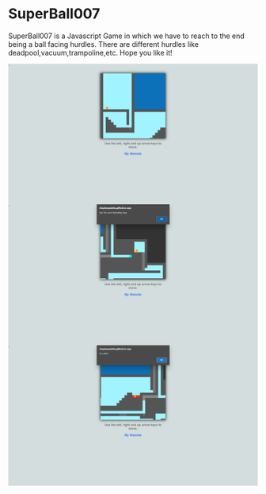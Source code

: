 # SuperBall007
SuperBall007 is a Javascript Game in which we have to reach to the end being a ball facing hurdles.
There are different hurdles like deadpool,vacuum,trampoline,etc.
Hope you like it!
<p>
<img align="left" alt="GIF" src="./Screenshot (235).png" width="600px" />  
<img align="left" alt="GIF" src="./Screenshot (236).png" width="600px" />
<img align="left" alt="GIF" src="./Screenshot (237).png" width="600px" />
</p>
